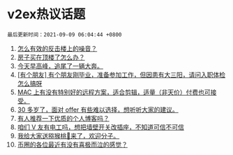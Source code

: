 # v2ex热议话题

`最后更新时间：2021-09-09 06:04:44 +0800`

1. [怎么有效的反击楼上的噪音？](https://www.v2ex.com/t/800542)
1. [房子买在顶楼了怎么办？](https://www.v2ex.com/t/800611)
1. [今天早高峰，追尾了一辆大奔。](https://www.v2ex.com/t/800603)
1. [[有个朋友] 有个朋友刚毕业，准备参加工作，但因患有大三阳，请问入职体检怎么搞呀](https://www.v2ex.com/t/800553)
1. [MAC 上有没有特别好的远程方案，适合剪辑，适量（非天价）付费也可接受。](https://www.v2ex.com/t/800523)
1. [30 多岁了，面对 offer 有些难以选择，想听听大家的建议。](https://www.v2ex.com/t/800593)
1. [有人推荐一下优质的个人博客吗？](https://www.v2ex.com/t/800547)
1. [咱们 V 友有电工吗，想把墙壁开关改插座，不知道可信不可信](https://www.v2ex.com/t/800556)
1. [我给大家送猕猴桃🥝来了，欢迎分子。](https://www.v2ex.com/t/800684)
1. [币圈的各位最近有没有喜极而泣的感觉？](https://www.v2ex.com/t/800572)

